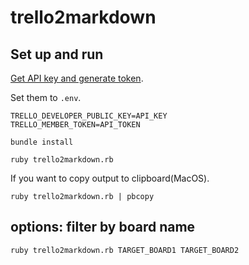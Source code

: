 # trello2markdown

## Set up and run

[Get API key and generate token](https://trello.com/app-key).

Set them to `.env`.

```.env
TRELLO_DEVELOPER_PUBLIC_KEY=API_KEY
TRELLO_MEMBER_TOKEN=API_TOKEN
```

```
bundle install
```

```
ruby trello2markdown.rb
```

If you want to copy output to clipboard(MacOS).

```
ruby trello2markdown.rb | pbcopy
```

## options: filter by board name

```
ruby trello2markdown.rb TARGET_BOARD1 TARGET_BOARD2
```

